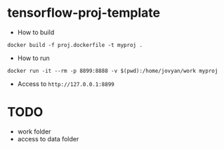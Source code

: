 # tensorflow-proj-template
* How to build
```
docker build -f proj.dockerfile -t myproj .
```

* How to run
```
docker run -it --rm -p 8899:8888 -v $(pwd):/home/jovyan/work myproj
```

* Access to `http://127.0.0.1:8899`

# TODO
* work folder
* access to data folder


